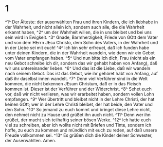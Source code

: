 # 1
^1^ Der Älteste: der auserwählten Frau und ihren Kindern, die ich liebhabe in der Wahrheit, und nicht allein ich, sondern auch alle, die die Wahrheit erkannt haben, ^2^ um der Wahrheit willen, die in uns bleibet und bei uns sein wird in Ewigkeit. ^3^ Gnade, Barmherzigkeit, Friede von GOtt dem Vater und von dem HErrn JEsu Christo, dem Sohn des Vaters, in der Wahrheit und in der Liebe sei mit euch! ^4^ Ich bin sehr erfreuet, daß ich funden habe unter deinen Kindern, die in der Wahrheit wandeln, wie denn wir ein Gebot vom Vater empfangen haben. ^5^ Und nun bitte ich dich, Frau (nicht als ein neu Gebot schreibe ich dir, sondern das wir gehabt haben von Anfang), daß wir uns untereinander lieben. ^6^ Und das ist die Liebe, daß wir wandeln nach seinem Gebot. Das ist das Gebot, wie ihr gehöret habt von Anfang, auf daß ihr daselbst innen wandelt. ^7^ Denn viel Verführer sind in die Welt kommen, die nicht bekennen JEsum Christum, daß er in das Fleisch kommen ist. Dieser ist der Verführer und der Widerchrist. ^8^ Sehet euch vor, daß wir nicht verlieren, was wir erarbeitet haben, sondern vollen Lohn empfangen. ^9^ Wer übertritt und bleibet nicht in der Lehre Christi, der hat keinen GOtt; wer in der Lehre Christi bleibet, der hat beide, den Vater und den Sohn. ^10^ So jemand zu euch kommt und bringet diese Lehre nicht, den nehmet nicht zu Hause und grüßet ihn auch nicht. ^11^ Denn wer ihn grüßet, der macht sich teilhaftig seiner bösen Werke. ^12^ Ich hatte euch viel zu schreiben, aber ich wollte nicht mit Briefen und Tinte, sondern ich hoffe, zu euch zu kommen und mündlich mit euch zu reden, auf daß unsere Freude vollkommen sei. ^13^ Es grüßen dich die Kinder deiner Schwester, der Auserwählten. Amen.